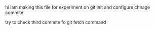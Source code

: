 hi  iam making this file for experiment on git init and configure chnage commite 


try to check third commite  fo git fetch command
